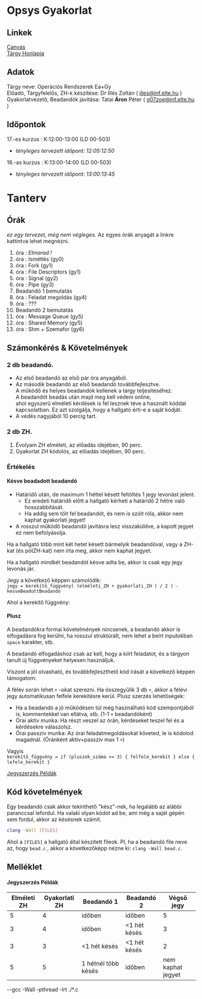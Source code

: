 # Opsys Gyakorlat

## Linkek

[Canvas](TODO)  
[Tárgy Honlapja](https://opsys.inf.elte.hu/)

## Adatok

Tárgy neve: Operációs Rendszerek Ea+Gy  
Előadó, Tárgyfelelős, ZH-k készítése: Dr Illés Zoltán ( illes@inf.elte.hu ) \
Gyakorlatvezető, Beadandók javítása: Tatai __Áron__ Péter ( g07zoe@inf.elte.hu )

## Időpontok

17.-es kurzus : K:12:00-13:00 (LD 00-503)

- _tényleges tervezett időpont: 12:05:12:50_

18.-as kurzus : K:13:00-14:00 (LD 00-503)

- _tényleges tervezett időpont: 13:00:13:45_

# Tanterv

## Órák

*ez egy tervezet, még nem végleges.*
Az egyes órák anyagát a linkre kattintva lehet megnézni.

1. óra : _Elmarad !_
1. óra : Ismétlés (gy0)
2. óra : Fork (gy1)
3. óra : File Descriptors (gy1)
4. óra : Signal (gy2)
5. óra : Pipe (gy3)
6. Beadandó 1 bemutatás
7. óra : Feladat megoldás (gy4)
8. óra : ???
9. Beadandó 2 bemutatás
10. óra : Message Queue (gy5)
11. óra : Shared Memory (gy5)
12. óra : Shm + Szemafor (gy6)

## Számonkérés & Követelmények

### 2 db beadandó.

- Az első beadandó az első pár óra anyagából.
- Az második beadandó az első beadandó továbbfejlesztve.   
  A működő és helyes beadandók kellenek a tárgy teljesítéséhez.  
  A beadandót beadás után majd meg kell védeni online,  
  ahol egyszerű elméleti kérdések is fel lesznek téve a
  használt kóddal kapcsolatban. Ez azt szolgálja, hogy a hallgató érti-e a saját kódját.
- A védés nagyjából 10 percig tart.

### 2 db ZH.

1. Évolyam ZH elméleti, az előadás idejében, 90 perc.
2. Gyakorlat ZH kódolós, az előadás idejében, 90 perc.

### Értékelés

#### Késve beadadott beadandó

- Határidő után, de maximum 1 héttel késett feltöltés 1 jegy levonást jelent.
    - Ez eredeti határidő előtt a hallgató kérheti a határidő 2 hétre való hosszabbítását.
    - Ha addig sem tölt fel beadandót, és nem is szólt róla, akkor nem kaphat gyakorlati jegyet!
- A rosszul működő beadandó javításra lesz visszaküldve, a kapott jegyet ez nem
  befolyásolja.

Ha a hallgató több mint két hetet késett bármelyik beadandóval, vagy a ZH-kat (és pótZH-kat) nem írta meg, akkor nem
kaphat jegyet.

Ha a hallgató mindkét beadandót késve adta be, akkor is csak egy jegy levonás jár.

Jegy a következő képpen számolódik:  
`jegy = kerekítő_függvény( (elméleti_ZH + gyakorlati_ZH ) / 2 ) - kesveBeadottBeadando`

Ahol a kerekítő függvény:

#### Plusz

A beadandókra formai követelmények nincsenek, a beadandó akkor is elfogadásra fog kerülni,
ha rosszul struktúrált, nem lehet a beírt inputokban `space` karakter, stb.

A beadandó elfogadáshoz csak az kell, hogy a kiírt feladatot, és a tárgyon tanult új függvényeket helyesen használjuk.

Viszont a jól olvasható, és továbbfejleszthető kód írását a következő képpen támogatom:

A félév során lehet `+` -okat szerezni. Ha összegyűlik 3 db `+`, akkor a félévi jegy automatikusan felfele kerekítésre
kerül.
Plusz szerzés lehetőségek:

- Ha a beadandó a jó működésen túl még használható kód szempontjából is, kommentekkel van ellátva, stb. (1-1 `+`
  beadandóként)
- Órai aktív munka: Ha részt veszel az órán, kérdéseket teszel fel és a kérdésekre válaszolsz.
- Órai passzív munka: Az órai feladatmegoldásokat követed, le is kódolod magadnál. (Óránként aktív+passzív max 1 `+`)

Vagyis  
`kerekítő_függvény = if (pluszok_száma >= 3) { felfele_kerekít } else { lefele_kerekít }`  

[Jegyszerzés Példák](#jegyszerzés-példák)

## Kód követelmények

Egy beadandó csak akkor tekinthető "kész"-nek, ha legalább az alábbi paranccsal lefordul.
Ha valaki olyan kódot ad be, ami még a saját gépén sem fordul, akkor az késésnek számít.

```bash
clang -Wall [FILES]
```

Ahol a `[FILES]` a hallgató által készített fileok. Pl, ha a beadandó file neve az, hogy `bead.c` , akkor a
következőképp nézne ki: `clang -Wall bead.c`.

## Melléklet

#### Jegyszerzés Példák

| Elméleti ZH | Gyakorlati ZH | Beadandó 1          | Beadandó 2   | Végső jegy        |
|-------------|---------------|---------------------|--------------|-------------------|
| 5           | 4             | időben              | időben       | 5                 |
| 3           | 4             | időben              | <1 hét késés | 3                 |
| 3           | 3             | <1 hét késés        | <1 hét késés | 2                 |
| 5           | 5             | 1 hétnél több késés | időben       | nem kaphat jegyet |

--gcc -Wall -pthread -lrt ./*.c